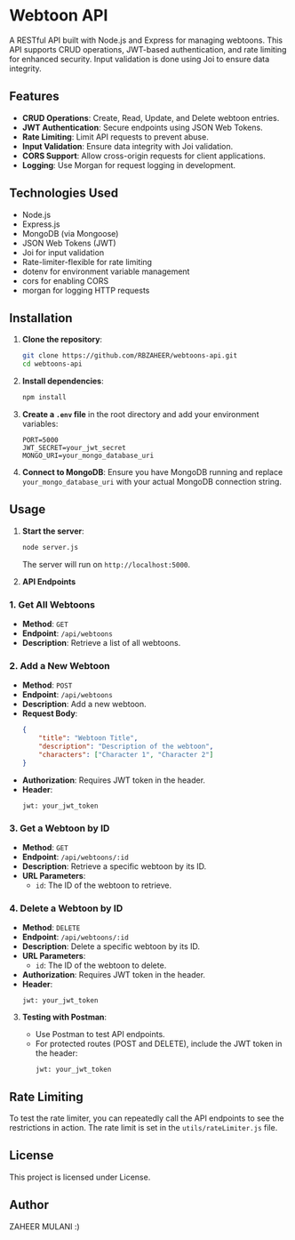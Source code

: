 
# Webtoon API

A RESTful API built with Node.js and Express for managing webtoons. This API supports CRUD operations, JWT-based authentication, and rate limiting for enhanced security. Input validation is done using Joi to ensure data integrity.

## Features

- **CRUD Operations**: Create, Read, Update, and Delete webtoon entries.
- **JWT Authentication**: Secure endpoints using JSON Web Tokens.
- **Rate Limiting**: Limit API requests to prevent abuse.
- **Input Validation**: Ensure data integrity with Joi validation.
- **CORS Support**: Allow cross-origin requests for client applications.
- **Logging**: Use Morgan for request logging in development.

## Technologies Used

- Node.js
- Express.js
- MongoDB (via Mongoose)
- JSON Web Tokens (JWT)
- Joi for input validation
- Rate-limiter-flexible for rate limiting
- dotenv for environment variable management
- cors for enabling CORS
- morgan for logging HTTP requests

## Installation

1. **Clone the repository**:

   ```bash
   git clone https://github.com/RBZAHEER/webtoons-api.git
   cd webtoons-api
   ```

2. **Install dependencies**:

   ```bash
   npm install
   ```

3. **Create a `.env` file** in the root directory and add your environment variables:

   ```plaintext
   PORT=5000
   JWT_SECRET=your_jwt_secret
   MONGO_URI=your_mongo_database_uri
   ```

4. **Connect to MongoDB**: Ensure you have MongoDB running and replace `your_mongo_database_uri` with your actual MongoDB connection string.

## Usage

1. **Start the server**:

   ```bash
   node server.js
   ```

   The server will run on `http://localhost:5000`.

2. **API Endpoints**

### 1. **Get All Webtoons**
- **Method**: `GET`
- **Endpoint**: `/api/webtoons`
- **Description**: Retrieve a list of all webtoons.

### 2. **Add a New Webtoon**
- **Method**: `POST`
- **Endpoint**: `/api/webtoons`
- **Description**: Add a new webtoon.
- **Request Body**:
  ```json
  {
      "title": "Webtoon Title",
      "description": "Description of the webtoon",
      "characters": ["Character 1", "Character 2"]
  }
  ```
- **Authorization**: Requires JWT token in the header.
- **Header**: 
  ```
  jwt: your_jwt_token
  ```

### 3. **Get a Webtoon by ID**
- **Method**: `GET`
- **Endpoint**: `/api/webtoons/:id`
- **Description**: Retrieve a specific webtoon by its ID.
- **URL Parameters**:
  - `id`: The ID of the webtoon to retrieve.

### 4. **Delete a Webtoon by ID**
- **Method**: `DELETE`
- **Endpoint**: `/api/webtoons/:id`
- **Description**: Delete a specific webtoon by its ID.
- **URL Parameters**:
  - `id`: The ID of the webtoon to delete.
- **Authorization**: Requires JWT token in the header.
- **Header**:
  ```
  jwt: your_jwt_token
  ```

3. **Testing with Postman**:

   - Use Postman to test API endpoints.
   - For protected routes (POST and DELETE), include the JWT token in the header:
     ```
     jwt: your_jwt_token
     ```
## Rate Limiting

To test the rate limiter, you can repeatedly call the API endpoints to see the restrictions in action. The rate limit is set in the `utils/rateLimiter.js` file.

## License

This project is licensed under License.

## Author
ZAHEER MULANI :)
